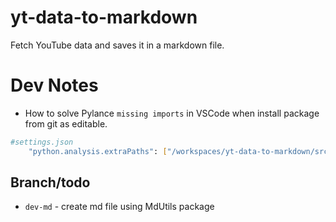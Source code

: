 # yt-data-to-markdown
Fetch YouTube data and saves it in a markdown file.

# Dev Notes
- How to solve Pylance `missing imports` in VSCode when install package from git as editable.
```bash
#settings.json
	"python.analysis.extraPaths": ["/workspaces/yt-data-to-markdown/src/yt-viewer"]
```

## Branch/todo
- `dev-md` - create md file using MdUtils package